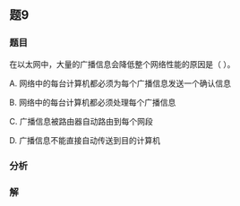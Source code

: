 ## 题9
### 题目
在以太网中，大量的广播信息会降低整个网络性能的原因是（ ）。

A. 网络中的每台计算机都必须为每个广播信息发送一个确认信息

B. 网络中的每台计算机都必须处理每个广播信息

C. 广播信息被路由器自动路由到每个网段

D. 广播信息不能直接自动传送到目的计算机
### 分析

### 解